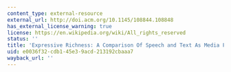 ```yaml
---
content_type: external-resource
external_url: http://doi.acm.org/10.1145/108844.108848
has_external_license_warning: true
license: https://en.wikipedia.org/wiki/All_rights_reserved
status: ''
title: 'Expressive Richness: A Comparison Of Speech and Text As Media For Revision'
uid: e0036f32-cdb1-45e3-9acd-213192cbaaa7
wayback_url: ''
---
```

